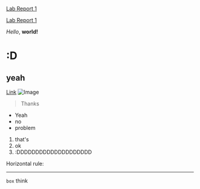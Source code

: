 [Lab Report 1](lab-report-1-week-2.html)

[Lab Report 1](https://arl009.github.io/cse15l-lab-reports/lab-report-1-week-2.html)

*Hello*, **world!** 
# :D
## yeah
[Link](https://helpx.adobe.com/content/dam/help/en/photoshop/using/convert-color-image-black-white/jcr_content/main-pars/before_and_after/image-before/Landscape-Color.jpg)
![Image](https://helpx.adobe.com/content/dam/help/en/photoshop/using/convert-color-image-black-white/jcr_content/main-pars/before_and_after/image-before/Landscape-Color.jpg)
> Thanks
* Yeah
* no
* problem
1. that's
2. ok
3. :DDDDDDDDDDDDDDDDDDDD

Horizontal rule:

***
`box` think
